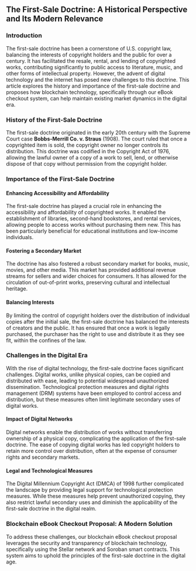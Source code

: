 ## The First-Sale Doctrine: A Historical Perspective and Its Modern Relevance

### Introduction

The first-sale doctrine has been a cornerstone of U.S. copyright law, balancing the interests of copyright holders and the public for over a century. It has facilitated the resale, rental, and lending of copyrighted works, contributing significantly to public access to literature, music, and other forms of intellectual property. However, the advent of digital technology and the internet has posed new challenges to this doctrine. This article explores the history and importance of the first-sale doctrine and proposes how blockchain technology, specifically through our eBook checkout system, can help maintain existing market dynamics in the digital era.

### History of the First-Sale Doctrine

The first-sale doctrine originated in the early 20th century with the Supreme Court case **Bobbs-Merrill Co. v. Straus** (1908). The court ruled that once a copyrighted item is sold, the copyright owner no longer controls its distribution. This doctrine was codified in the Copyright Act of 1976, allowing the lawful owner of a copy of a work to sell, lend, or otherwise dispose of that copy without permission from the copyright holder.

### Importance of the First-Sale Doctrine

#### Enhancing Accessibility and Affordability

The first-sale doctrine has played a crucial role in enhancing the accessibility and affordability of copyrighted works. It enabled the establishment of libraries, second-hand bookstores, and rental services, allowing people to access works without purchasing them new. This has been particularly beneficial for educational institutions and low-income individuals.

#### Fostering a Secondary Market

The doctrine has also fostered a robust secondary market for books, music, movies, and other media. This market has provided additional revenue streams for sellers and wider choices for consumers. It has allowed for the circulation of out-of-print works, preserving cultural and intellectual heritage.

#### Balancing Interests

By limiting the control of copyright holders over the distribution of individual copies after the initial sale, the first-sale doctrine has balanced the interests of creators and the public. It has ensured that once a work is legally purchased, the purchaser has the right to use and distribute it as they see fit, within the confines of the law.

### Challenges in the Digital Era

With the rise of digital technology, the first-sale doctrine faces significant challenges. Digital works, unlike physical copies, can be copied and distributed with ease, leading to potential widespread unauthorized dissemination. Technological protection measures and digital rights management (DRM) systems have been employed to control access and distribution, but these measures often limit legitimate secondary uses of digital works.

#### Impact of Digital Networks

Digital networks enable the distribution of works without transferring ownership of a physical copy, complicating the application of the first-sale doctrine. The ease of copying digital works has led copyright holders to retain more control over distribution, often at the expense of consumer rights and secondary markets.

#### Legal and Technological Measures

The Digital Millennium Copyright Act (DMCA) of 1998 further complicated the landscape by providing legal support for technological protection measures. While these measures help prevent unauthorized copying, they also restrict lawful secondary uses and diminish the applicability of the first-sale doctrine in the digital realm.

### Blockchain eBook Checkout Proposal: A Modern Solution

To address these challenges, our blockchain eBook checkout proposal leverages the security and transparency of blockchain technology, specifically using the Stellar network and Soroban smart contracts. This system aims to uphold the principles of the first-sale doctrine in the digital age.


